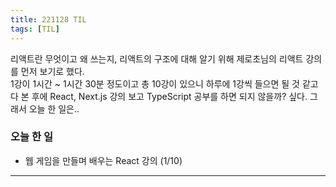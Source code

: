 ```yaml
---
title: 221128 TIL
tags: [TIL]
---
```


리액트란 무엇이고 왜 쓰는지, 리액트의 구조에 대해 알기 위해 제로초님의 리액트 강의를 먼저 보기로 했다.  
1강이 1시간 ~ 1시간 30분 정도이고 총 10강이 있으니 하루에 1강씩 들으면 될 것 같고 다 본 후에 React, Next.js 강의 보고 TypeScript 공부를 하면 되지 않을까? 싶다. 
그래서 오늘 한 일은..

### 오늘 한 일 
- 웹 게임을 만들며 배우는 React 강의 (1/10)

---
